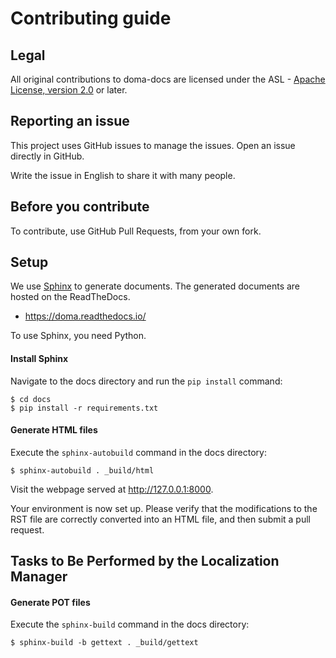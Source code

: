 # Contributing guide

## Legal

All original contributions to doma-docs are licensed under
the ASL - [Apache License, version 2.0](https://www.apache.org/licenses/LICENSE-2.0) or later.

## Reporting an issue

This project uses GitHub issues to manage the issues. Open an issue directly in GitHub.

Write the issue in English to share it with many people.

## Before you contribute

To contribute, use GitHub Pull Requests, from your own fork.

## Setup

We use [Sphinx](http://sphinx-doc.org) to generate documents.
The generated documents are hosted on the ReadTheDocs.

- https://doma.readthedocs.io/

To use Sphinx, you need Python.

#### Install Sphinx

Navigate to the docs directory and run the `pip install` command:

```
$ cd docs
$ pip install -r requirements.txt
```

#### Generate HTML files

Execute the `sphinx-autobuild` command in the docs directory:

```
$ sphinx-autobuild . _build/html
```

Visit the webpage served at http://127.0.0.1:8000.

Your environment is now set up.
Please verify that the modifications to the RST file are correctly converted into an HTML file, and then submit a pull request.

## Tasks to Be Performed by the Localization Manager

#### Generate POT files

Execute the `sphinx-build` command in the docs directory:

```
$ sphinx-build -b gettext . _build/gettext
```
